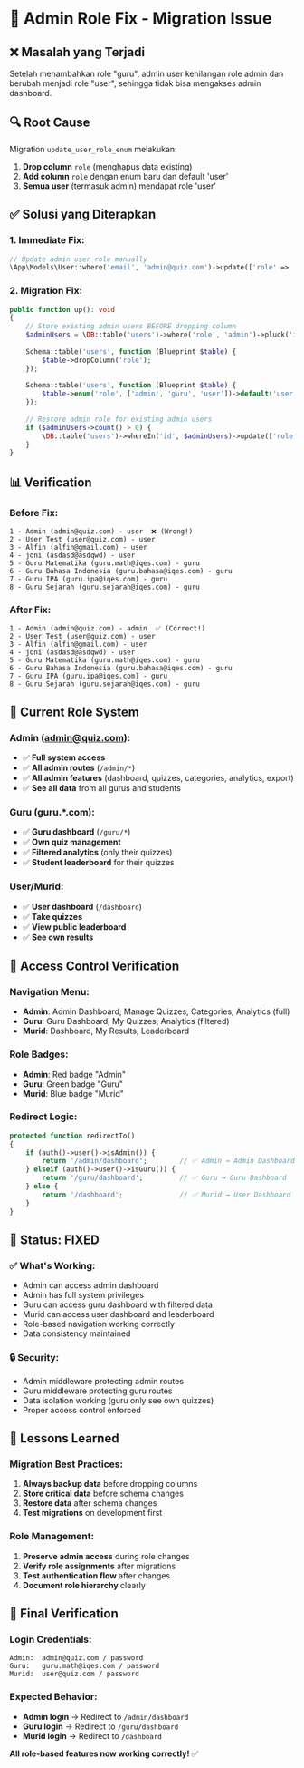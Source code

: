 # 🔧 Admin Role Fix - Migration Issue

## ❌ **Masalah yang Terjadi**

Setelah menambahkan role "guru", admin user kehilangan role admin dan berubah menjadi role "user", sehingga tidak bisa mengakses admin dashboard.

## 🔍 **Root Cause**

Migration `update_user_role_enum` melakukan:
1. **Drop column** `role` (menghapus data existing)
2. **Add column** `role` dengan enum baru dan default 'user'
3. **Semua user** (termasuk admin) mendapat role 'user'

## ✅ **Solusi yang Diterapkan**

### **1. Immediate Fix:**
```php
// Update admin user role manually
\App\Models\User::where('email', 'admin@quiz.com')->update(['role' => 'admin']);
```

### **2. Migration Fix:**
```php
public function up(): void
{
    // Store existing admin users BEFORE dropping column
    $adminUsers = \DB::table('users')->where('role', 'admin')->pluck('id');
    
    Schema::table('users', function (Blueprint $table) {
        $table->dropColumn('role');
    });
    
    Schema::table('users', function (Blueprint $table) {
        $table->enum('role', ['admin', 'guru', 'user'])->default('user')->after('email');
    });
    
    // Restore admin role for existing admin users
    if ($adminUsers->count() > 0) {
        \DB::table('users')->whereIn('id', $adminUsers)->update(['role' => 'admin']);
    }
}
```

## 📊 **Verification**

### **Before Fix:**
```
1 - Admin (admin@quiz.com) - user  ❌ (Wrong!)
2 - User Test (user@quiz.com) - user
3 - Alfin (alfin@gmail.com) - user
4 - joni (asdasd@asdqwd) - user
5 - Guru Matematika (guru.math@iqes.com) - guru
6 - Guru Bahasa Indonesia (guru.bahasa@iqes.com) - guru
7 - Guru IPA (guru.ipa@iqes.com) - guru
8 - Guru Sejarah (guru.sejarah@iqes.com) - guru
```

### **After Fix:**
```
1 - Admin (admin@quiz.com) - admin  ✅ (Correct!)
2 - User Test (user@quiz.com) - user
3 - Alfin (alfin@gmail.com) - user
4 - joni (asdasd@asdqwd) - user
5 - Guru Matematika (guru.math@iqes.com) - guru
6 - Guru Bahasa Indonesia (guru.bahasa@iqes.com) - guru
7 - Guru IPA (guru.ipa@iqes.com) - guru
8 - Guru Sejarah (guru.sejarah@iqes.com) - guru
```

## 🎯 **Current Role System**

### **Admin (admin@quiz.com):**
- ✅ **Full system access**
- ✅ **All admin routes** (`/admin/*`)
- ✅ **All admin features** (dashboard, quizzes, categories, analytics, export)
- ✅ **See all data** from all gurus and students

### **Guru (guru.*.com):**
- ✅ **Guru dashboard** (`/guru/*`)
- ✅ **Own quiz management**
- ✅ **Filtered analytics** (only their quizzes)
- ✅ **Student leaderboard** for their quizzes

### **User/Murid:**
- ✅ **User dashboard** (`/dashboard`)
- ✅ **Take quizzes**
- ✅ **View public leaderboard**
- ✅ **See own results**

## 🔐 **Access Control Verification**

### **Navigation Menu:**
- **Admin**: Admin Dashboard, Manage Quizzes, Categories, Analytics (full)
- **Guru**: Guru Dashboard, My Quizzes, Analytics (filtered)
- **Murid**: Dashboard, My Results, Leaderboard

### **Role Badges:**
- **Admin**: Red badge "Admin"
- **Guru**: Green badge "Guru"
- **Murid**: Blue badge "Murid"

### **Redirect Logic:**
```php
protected function redirectTo()
{
    if (auth()->user()->isAdmin()) {
        return '/admin/dashboard';        // ✅ Admin → Admin Dashboard
    } elseif (auth()->user()->isGuru()) {
        return '/guru/dashboard';         // ✅ Guru → Guru Dashboard
    } else {
        return '/dashboard';              // ✅ Murid → User Dashboard
    }
}
```

## 🚀 **Status: FIXED**

### **✅ What's Working:**
- Admin can access admin dashboard
- Admin has full system privileges
- Guru can access guru dashboard with filtered data
- Murid can access user dashboard and leaderboard
- Role-based navigation working correctly
- Data consistency maintained

### **🔒 Security:**
- Admin middleware protecting admin routes
- Guru middleware protecting guru routes
- Data isolation working (guru only see own quizzes)
- Proper access control enforced

## 📝 **Lessons Learned**

### **Migration Best Practices:**
1. **Always backup data** before dropping columns
2. **Store critical data** before schema changes
3. **Restore data** after schema changes
4. **Test migrations** on development first

### **Role Management:**
1. **Preserve admin access** during role changes
2. **Verify role assignments** after migrations
3. **Test authentication flow** after changes
4. **Document role hierarchy** clearly

## 🎯 **Final Verification**

### **Login Credentials:**
```
Admin:  admin@quiz.com / password
Guru:   guru.math@iqes.com / password
Murid:  user@quiz.com / password
```

### **Expected Behavior:**
- **Admin login** → Redirect to `/admin/dashboard`
- **Guru login** → Redirect to `/guru/dashboard`
- **Murid login** → Redirect to `/dashboard`

**All role-based features now working correctly!** ✅
